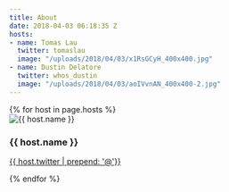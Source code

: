 ```yaml
---
title: About
date: 2018-04-03 06:18:35 Z
hosts:
- name: Tomas Lau
  twitter: tomaslau
  image: "/uploads/2018/04/03/x1RsGCyH_400x400.jpg"
- name: Dustin Delatore
  twitter: whos_dustin
  image: "/uploads/2018/04/03/aoIVvnAN_400x400-2.jpg"
---
```


<div class="about">
  {% for host in page.hosts %}

  <div class="cell">
    <img class="img-album" src="{{ host.image | relative_ur }}" alt="{{ host.name }}">
    <h3>{{ host.name }}</h3>
    <a class="badge" href="https://twitter.com/{{ host.twitter }}" title="Follow {{ host.name }} on Twitter">
      <i data-feather="twitter" aria-hidden="true"></i>
      {{ host.twitter | prepend: '@'}}
    </a>
  </div>

  {% endfor %}
</div>